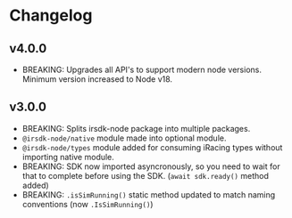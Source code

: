 # Changelog

## v4.0.0

- BREAKING: Upgrades all API's to support modern node versions. Minimum version increased to Node v18.

## v3.0.0

- BREAKING: Splits irsdk-node package into multiple packages.
- `@irsdk-node/native` module made into optional module.
- `@irsdk-node/types` module added for consuming iRacing types without importing native module.
- BREAKING: SDK now imported asyncronously, so you need to wait for that to complete before using the SDK. (`await sdk.ready()` method added)
- BREAKING: `.isSimRunning()` static method updated to match naming conventions (now `.IsSimRunning()`)

